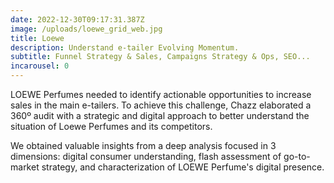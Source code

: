 ```yaml
---
date: 2022-12-30T09:17:31.387Z
image: /uploads/loewe_grid_web.jpg
title: Loewe
description: Understand e-tailer Evolving Momentum.
subtitle: Funnel Strategy & Sales, Campaigns Strategy & Ops, SEO...
incarousel: 0
---
```


LOEWE Perfumes needed to identify actionable opportunities to increase sales in the main e-tailers. To achieve this challenge, Chazz elaborated a 360º audit with a strategic and digital approach to better understand the situation of Loewe Perfumes and its competitors.

We obtained valuable insights from a deep analysis focused in 3 dimensions: digital consumer understanding, flash assessment of go-to-market strategy, and characterization of LOEWE Perfume's digital presence.

